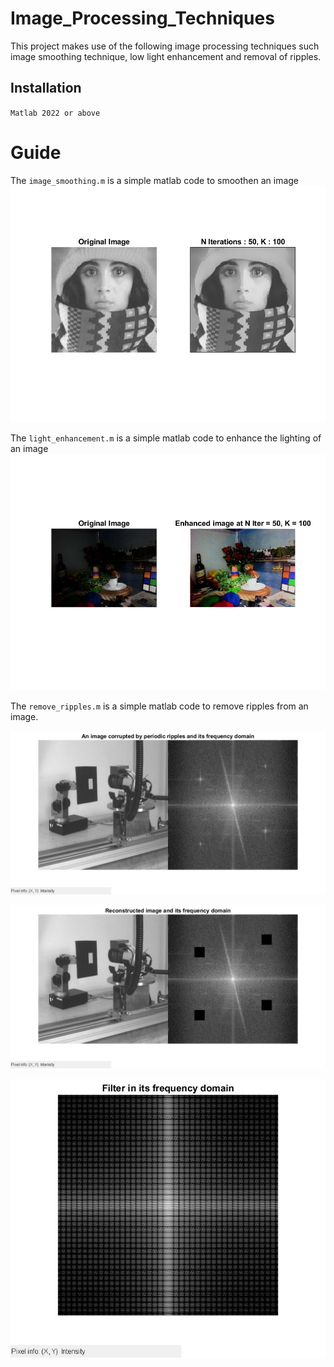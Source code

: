 # Image_Processing_Techniques
This project makes use of the following image processing techniques such image smoothing technique, low light enhancement and removal of ripples.

## Installation 
`Matlab 2022 or above `

# Guide
The `image_smoothing.m` is a simple matlab code to smoothen an image 
![smoothen images](Results/smooth.jpg)

The `light_enhancement.m` is a simple matlab code to enhance the lighting of an image 
![enhanced](Results/enhanced.jpg)

The `remove_ripples.m` is a simple matlab code to remove ripples from an image.


![enhanced](Results/rip_1.jpg)

![enhanced](Results/rip_2.jpg)

![enhanced](Results/rip_3.jpg)

